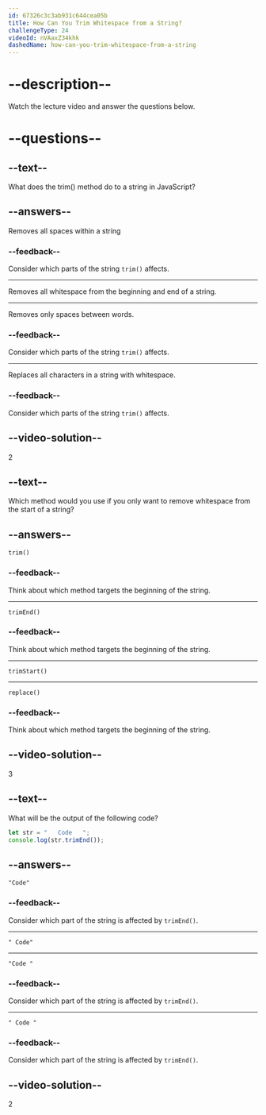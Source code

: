 ```yaml
---
id: 67326c3c3ab931c644cea05b
title: How Can You Trim Whitespace from a String?
challengeType: 24
videoId: nVAaxZ34khk
dashedName: how-can-you-trim-whitespace-from-a-string
---
```


# --description--

Watch the lecture video and answer the questions below.

# --questions--

## --text--

What does the trim() method do to a string in JavaScript?

## --answers--

Removes all spaces within a string

### --feedback--

Consider which parts of the string `trim()` affects.

---

Removes all whitespace from the beginning and end of a string.

---

Removes only spaces between words.

### --feedback--

Consider which parts of the string `trim()` affects.

---

Replaces all characters in a string with whitespace.

### --feedback--

Consider which parts of the string `trim()` affects.

## --video-solution--

2

## --text--

Which method would you use if you only want to remove whitespace from the start of a string?

## --answers--

`trim()`

### --feedback--

Think about which method targets the beginning of the string.

---

`trimEnd()`

### --feedback--

Think about which method targets the beginning of the string.

---

`trimStart()`

---

`replace()`

### --feedback--

Think about which method targets the beginning of the string.

## --video-solution--

3

## --text--

What will be the output of the following code?

```js
let str = "   Code   ";
console.log(str.trimEnd());
```

## --answers--

`"Code"`

### --feedback--

Consider which part of the string is affected by `trimEnd()`.

---

`" Code"`

---

`"Code "`

### --feedback--

Consider which part of the string is affected by `trimEnd()`.

---

`" Code "`

### --feedback--

Consider which part of the string is affected by `trimEnd()`.

## --video-solution--

2
